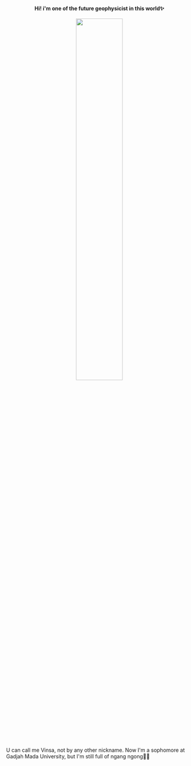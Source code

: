 #### <p align="center"> Hi! i'm one of the future geophysicist in this world✨</p>

<p align="center"> <img width="50%" height="auto" src="https://i.postimg.cc/SxmXyh4H/giphy.gif" height="100px"/></a> </p>

U can call me Vinsa, not by any other nickname. 
Now I'm a sophomore at Gadjah Mada University, but I'm still full of ngang ngong😶‍🌫️
<!--
**vinsaaa/vinsaaa** is a ✨ _special_ ✨ repository because its `README.md` (this file) appears on your GitHub profile.

Here are some ideas to get you started:

- 🔭 I’m currently working on ...
- 🌱 I’m currently learning ...
- 👯 I’m looking to collaborate on ...
- 🤔 I’m looking for help with ...
- 💬 Ask me about ...
- 📫 How to reach me: ...
- 😄 Pronouns: ...
- ⚡ Fun fact: ...
-->

